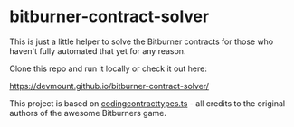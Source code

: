 # bitburner-contract-solver

This is just a little helper to solve the Bitburner contracts for those who haven't fully automated that yet for any reason.

Clone this repo and run it locally or check it out here:

<https://devmount.github.io/bitburner-contract-solver/>

This project is based on [codingcontracttypes.ts](https://github.com/bitburner-official/bitburner-src/blob/dev/src/data/codingcontracttypes.ts) - all credits to the original authors of the awesome Bitburners game.
